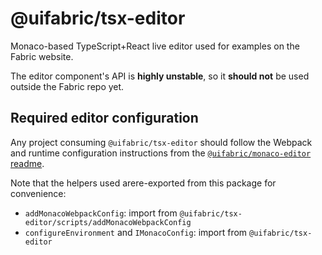 # @uifabric/tsx-editor

Monaco-based TypeScript+React live editor used for examples on the Fabric website.

The editor component's API is **highly unstable**, so it **should not** be used outside the Fabric repo yet.

## Required editor configuration

Any project consuming `@uifabric/tsx-editor` should follow the Webpack and runtime configuration instructions from the [`@uifabric/monaco-editor` readme](https://github.com/OfficeDev/office-ui-fabric-react/blob/master/packages/monaco-editor/README.md).

Note that the helpers used arere-exported from this package for convenience:

- `addMonacoWebpackConfig`: import from `@uifabric/tsx-editor/scripts/addMonacoWebpackConfig`
- `configureEnvironment` and `IMonacoConfig`: import from `@uifabric/tsx-editor`

